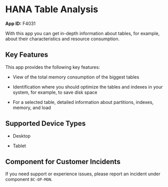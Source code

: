 <!-- loio8ec349bd5fad4552a68f15d1c6909b60 -->

# HANA Table Analysis

**App ID:** F4031



With this app you can get in-depth information about tables, for example, about their characteristics and resource consumption.



<a name="loio8ec349bd5fad4552a68f15d1c6909b60__section_atr_kwf_wnb"/>

## Key Features

This app provides the following key features:



-   View of the total memory consumption of the biggest tables

-   Identification where you should optimize the tables and indexes in your system, for example, to save disk space

-   For a selected table, detailed information about partitions, indexes, memory, and load




<a name="loio8ec349bd5fad4552a68f15d1c6909b60__supported_devices"/>

## Supported Device Types

-   Desktop

-   Tablet




<a name="loio8ec349bd5fad4552a68f15d1c6909b60__customer_component"/>

## Component for Customer Incidents

If you need support or experience issues, please report an incident under component `BC-OP-MON`.

